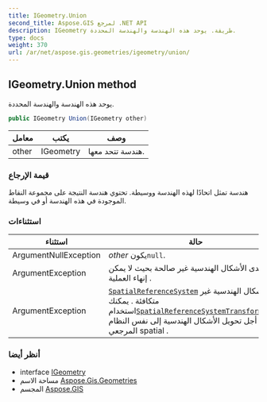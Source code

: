 ```yaml
---
title: IGeometry.Union
second_title: Aspose.GIS لمرجع .NET API
description: IGeometry طريقة. يوحد هذه الهندسة والهندسة المحددة.
type: docs
weight: 370
url: /ar/net/aspose.gis.geometries/igeometry/union/
---
```

## IGeometry.Union method

يوحد هذه الهندسة والهندسة المحددة.

```csharp
public IGeometry Union(IGeometry other)
```

| معامل | يكتب | وصف |
| --- | --- | --- |
| other | IGeometry | هندسة تتحد معها. |

### قيمة الإرجاع

هندسة تمثل اتحادًا لهذه الهندسة ووسيطة. تحتوي هندسة النتيجة على مجموعة النقاط الموجودة في هذه الهندسة أو في وسيطة.

### استثناءات

| استثناء | حالة |
| --- | --- |
| ArgumentNullException | *other* يكون`null`. |
| ArgumentException | إحدى الأشكال الهندسية غير صالحة بحيث لا يمكن إنهاء العملية . |
| ArgumentException | [`SpatialReferenceSystem`](../spatialreferencesystem/) من الأشكال الهندسية غير متكافئة . يمكنك استخدام[`SpatialReferenceSystemTransformation`](../../../aspose.gis.spatialreferencing/spatialreferencesystemtransformation/) من أجل تحويل الأشكال الهندسية إلى نفس النظام المرجعي spatial . |

### أنظر أيضا

* interface [IGeometry](../)
* مساحة الاسم [Aspose.Gis.Geometries](../../igeometry/)
* المجسم [Aspose.GIS](../../../)


